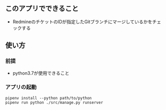 ## このアプリでできること
- RedmineのチケットのIDが指定したGitブランチにマージしているかをチェックする

## 使い方

### 前提
- python3.7が使用できること

### アプリの起動

```
pipenv install --python path/to/python
pipenv run python ./src/manage.py runserver
```
